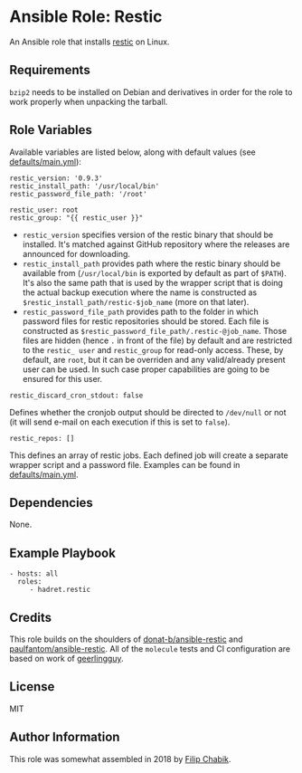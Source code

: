 Ansible Role: Restic
====================

An Ansible role that installs [restic](https://restic.net) on Linux.

Requirements
------------

`bzip2` needs to be installed on Debian and derivatives in order for the role
to work properly when unpacking the tarball.

Role Variables
--------------

Available variables are listed below, along with default values (see
[defaults/main.yml](defaults/main.yml)):

```
restic_version: '0.9.3'
restic_install_path: '/usr/local/bin'
restic_password_file_path: '/root'

restic_user: root
restic_group: "{{ restic_user }}"
```

* `restic_version` specifies version of the restic binary that should be
installed. It's matched against GitHub repository where the releases are
announced for downloading.
* `restic_install_path` provides path where the restic
binary should be available from (`/usr/local/bin` is exported by
default as part of `$PATH`). It's also the same path that is used by the
wrapper script that is doing the actual backup execution where the name is
constructed as `$restic_install_path/restic-$job_name` (more on that later).
* `restic_password_file_path` provides path to the folder in which password
files for restic repositories should be stored. Each file is constructed as
`$restic_password_file_path/.restic-@job_name`. Those files are hidden (hence
`.` in front of the file) by default and are restricted to the `restic_ user`
and `restic_group` for read-only access. These, by default, are `root`, but it
can be overriden and any valid/already present user can be used. In such case
proper capabilities are going to be ensured for this user.

```
restic_discard_cron_stdout: false
```

Defines whether the cronjob output should be directed to `/dev/null` or not
(it will send e-mail on each execution if this is set to `false`).

```
restic_repos: []
```

This defines an array of restic jobs. Each defined job will create a separate 
wrapper script and a password file. Examples can be found in
[defaults/main.yml](defaults/main.yml).

Dependencies
------------

None.

Example Playbook
----------------

```
- hosts: all
  roles:
     - hadret.restic
```

Credits
-------

This role builds on the shoulders of
[donat-b/ansible-restic](https://github.com/donat-b/ansible-restic) and
[paulfantom/ansible-restic](https://github.com/paulfantom/ansible-restic). All
of the `molecule` tests and CI configuration are based on work of
[geerlingguy](https://github.com/geerlingguy).

License
-------

MIT

Author Information
------------------

This role was somewhat assembled in 2018 by [Filip Chabik](https://chabik.com).
